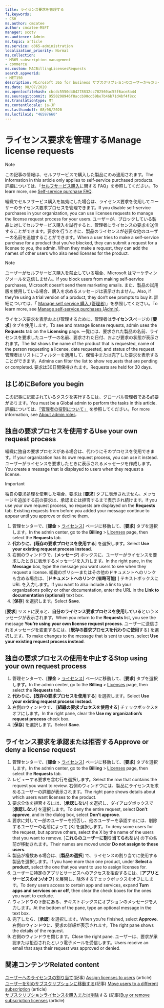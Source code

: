```yaml
---
title: ライセンス要求を管理する
f1.keywords:
- CSH
ms.author: cmcatee
author: cmcatee-MSFT
manager: scotv
ms.audience: Admin
ms.topic: article
ms.service: o365-administration
localization_priority: Normal
ms.collection:
- M365-subscription-management
- commerce
ms.custom: MACBillingLicensesRequests
search.appverid:
- MET150
description: Microsoft 365 for business サブスクリプションのユーザーからのライセンス要求を確認し、承認または拒否する方法について説明します。
ms.date: 08/07/2020
ms.openlocfilehash: cbcdc5550d404278832cc702560ac55f6ace8a44
ms.sourcegitcommit: 9550298946f8accb90cd59be7b46b71d4bf4f8cc
ms.translationtype: MT
ms.contentlocale: ja-JP
ms.lasthandoff: 08/08/2020
ms.locfileid: "46597660"
---
```

# <a name="manage-license-requests"></a><span data-ttu-id="a8887-103">ライセンス要求を管理する</span><span class="sxs-lookup"><span data-stu-id="a8887-103">Manage license requests</span></span>

> [!NOTE]
> <span data-ttu-id="a8887-104">この記事の情報は、セルフサービスで購入した製品にのみ適用されます。</span><span class="sxs-lookup"><span data-stu-id="a8887-104">The information in this article only applies to self-service purchased products.</span></span> <span data-ttu-id="a8887-105">詳細については、「[セルフサービス購入](../subscriptions/self-service-purchase-faq.md)に関する FAQ」を参照してください。</span><span class="sxs-lookup"><span data-stu-id="a8887-105">To learn more, see [Self-service purchase FAQ](../subscriptions/self-service-purchase-faq.md).</span></span>

<span data-ttu-id="a8887-106">組織でセルフサービス購入を無効にした場合は、ライセンス要求を使用してユーザーのライセンス要求プロセスを管理できます。</span><span class="sxs-lookup"><span data-stu-id="a8887-106">If you disable self-service purchases in your organization, you can use licenses requests to manage the license request process for your users.</span></span> <span data-ttu-id="a8887-107">ユーザーが、ブロックしている製品に対してセルフサービス購入を試行すると、管理者にライセンスの要求を送信することができます。要求を行うときに、製品のライセンスが必要な他のユーザーの名前を追加することができます。</span><span class="sxs-lookup"><span data-stu-id="a8887-107">When a user tries to make a self-service purchase for a product that you’ve blocked, they can submit a request for a license to you, the admin. When they make a request, they can add the names of other users who also need licenses for the product.</span></span>

> [!NOTE]
> <span data-ttu-id="a8887-108">ユーザーがセルフサービス購入を禁止している場合、Microsoft はマーケティングメールを送信しません。</span><span class="sxs-lookup"><span data-stu-id="a8887-108">If you block users from making self-service purchases, Microsoft doesn’t send them marketing emails.</span></span> <span data-ttu-id="a8887-109">また、製品の試用版を使用している場合、購入を求めるメッセージは表示されません。</span><span class="sxs-lookup"><span data-stu-id="a8887-109">Also, if they’re using a trial version of a product, they don’t see prompts to buy it.</span></span> <span data-ttu-id="a8887-110">詳細については、「 [Manage self service 購入 (管理者)](../subscriptions/manage-self-service-purchases-admins.md)」を参照してください。</span><span class="sxs-lookup"><span data-stu-id="a8887-110">To learn more, see [Manage self-service purchases (Admin)](../subscriptions/manage-self-service-purchases-admins.md).</span></span>

<span data-ttu-id="a8887-111">ライセンス要求を表示および管理するために、管理者は**ライセンス**ページの [**要求**] タブを使用します。</span><span class="sxs-lookup"><span data-stu-id="a8887-111">To see and manage license requests, admin uses the **Requests** tab on the **Licensing** page.</span></span> <span data-ttu-id="a8887-112">一覧には、要求された製品の名前、ライセンスを要求したユーザーの名前、要求された日付、および要求の状態が表示されます。</span><span class="sxs-lookup"><span data-stu-id="a8887-112">The list shows the name of the product that is requested, name of the person requesting a license, date requested, and status of the request.</span></span> <span data-ttu-id="a8887-113">管理者はリストにフィルターを適用して、保留中または完了した要求を表示することができます。</span><span class="sxs-lookup"><span data-stu-id="a8887-113">Admins can filter the list to show requests that are pending or completed.</span></span> <span data-ttu-id="a8887-114">要求は30日間保持されます。</span><span class="sxs-lookup"><span data-stu-id="a8887-114">Requests are held for 30 days.</span></span>

## <a name="before-you-begin"></a><span data-ttu-id="a8887-115">はじめに</span><span class="sxs-lookup"><span data-stu-id="a8887-115">Before you begin</span></span>

<span data-ttu-id="a8887-116">この記事に記載されているタスクを実行するには、グローバル管理者である必要があります。</span><span class="sxs-lookup"><span data-stu-id="a8887-116">You must be a Global admin to perform the tasks in this article.</span></span> <span data-ttu-id="a8887-117">詳細については、[「管理者の役割について」](../../admin/add-users/about-admin-roles.md) を参照してください。</span><span class="sxs-lookup"><span data-stu-id="a8887-117">For more information, see [About admin roles](../../admin/add-users/about-admin-roles.md).</span></span>

## <a name="use-your-own-request-process"></a><span data-ttu-id="a8887-118">独自の要求プロセスを使用する</span><span class="sxs-lookup"><span data-stu-id="a8887-118">Use your own request process</span></span>

<span data-ttu-id="a8887-119">組織に独自の要求プロセスがある場合は、代わりにそのプロセスを使用できます。</span><span class="sxs-lookup"><span data-stu-id="a8887-119">If your organization has its own request process, you can use it instead.</span></span> <span data-ttu-id="a8887-120">ユーザーがライセンスを要求したときに表示されるメッセージを作成します。</span><span class="sxs-lookup"><span data-stu-id="a8887-120">You create a message that is displayed to users when they request a license.</span></span>

> [!IMPORTANT]
> <span data-ttu-id="a8887-121">独自の要求処理を使用した場合、要求は [**要求**] タブに表示されません。メッセージを追加する前の要求は、承認または拒否するまで表示され続けます。</span><span class="sxs-lookup"><span data-stu-id="a8887-121">If you use your own request process, no requests are displayed on the **Requests** tab. Existing requests from before you added your message continue to appear until you approve or decline them.</span></span>

1. <span data-ttu-id="a8887-122">管理センターで、[**課金**  >  <a href="https://go.microsoft.com/fwlink/p/?linkid=842264" target="_blank">ライセンス</a>] ページに移動して、[**要求**] タブを選択します。</span><span class="sxs-lookup"><span data-stu-id="a8887-122">In the admin center, go to the **Billing** > <a href="https://go.microsoft.com/fwlink/p/?linkid=842264" target="_blank">Licenses</a> page, then select the **Requests** tab.</span></span>
2. <span data-ttu-id="a8887-123">**代わりに、[既存の要求プロセスを使用する**] を選択します。</span><span class="sxs-lookup"><span data-stu-id="a8887-123">Select **Use your existing request process instead**.</span></span>
3. <span data-ttu-id="a8887-124">右側のウィンドウで、[**メッセージ**] ボックスに、ユーザーがライセンスを要求したときに表示するメッセージを入力します。</span><span class="sxs-lookup"><span data-stu-id="a8887-124">In the right pane, in the **Message** box, type the message you want users to see when they request a license.</span></span> <span data-ttu-id="a8887-125">組織のポリシーまたはその他のドキュメントへのリンクも含める場合は、[**ドキュメントへのリンク (省略可能)** ] テキストボックスに URL を入力します。</span><span class="sxs-lookup"><span data-stu-id="a8887-125">If you want to also include a link to your organizations policy or other documentation, enter the URL in the **Link to documentation (optional)** text box.</span></span>
4. <span data-ttu-id="a8887-126">[**保存**] を選択します。</span><span class="sxs-lookup"><span data-stu-id="a8887-126">Select **Save**.</span></span>

<span data-ttu-id="a8887-127">[**要求**] リストに戻ると、**自分のライセンス要求プロセスを使用している**というメッセージが表示されます。</span><span class="sxs-lookup"><span data-stu-id="a8887-127">When you return to the **Requests** list, you see the message **You’re using your own license request process**.</span></span> <span data-ttu-id="a8887-128">ユーザーに送信されるメッセージを変更するには、[**既存の要求プロセスを代わりに使用**する] を選択します。</span><span class="sxs-lookup"><span data-stu-id="a8887-128">To make changes to the message that is sent to users, select **Use your existing request process instead**.</span></span>

## <a name="stop-using-your-own-request-process"></a><span data-ttu-id="a8887-129">独自の要求プロセスの使用を中止する</span><span class="sxs-lookup"><span data-stu-id="a8887-129">Stop using your own request process</span></span>

1. <span data-ttu-id="a8887-130">管理センターで、[**課金**  >  <a href="https://go.microsoft.com/fwlink/p/?linkid=842264" target="_blank">ライセンス</a>] ページに移動して、[**要求**] タブを選択します。</span><span class="sxs-lookup"><span data-stu-id="a8887-130">In the admin center, go to the **Billing** > <a href="https://go.microsoft.com/fwlink/p/?linkid=842264" target="_blank">Licenses</a> page, then select the **Requests** tab.</span></span>
2. <span data-ttu-id="a8887-131">**代わりに、[既存の要求プロセスを使用する**] を選択します。</span><span class="sxs-lookup"><span data-stu-id="a8887-131">Select **Use your existing request process instead**.</span></span>
3. <span data-ttu-id="a8887-132">右側のウィンドウで、 **[組織の要求プロセスを使用する**] チェックボックスをオフにします。</span><span class="sxs-lookup"><span data-stu-id="a8887-132">In the right pane, clear the **Use my organization’s request process** check box.</span></span>
4. <span data-ttu-id="a8887-133">[**保存**] を選択します。</span><span class="sxs-lookup"><span data-stu-id="a8887-133">Select **Save**.</span></span>

## <a name="approve-or-deny-a-license-request"></a><span data-ttu-id="a8887-134">ライセンス要求を承認または拒否する</span><span class="sxs-lookup"><span data-stu-id="a8887-134">Approve or deny a license request</span></span>

1. <span data-ttu-id="a8887-135">管理センターで、[**課金**  >  <a href="https://go.microsoft.com/fwlink/p/?linkid=842264" target="_blank">ライセンス</a>] ページに移動して、[**要求**] タブを選択します。</span><span class="sxs-lookup"><span data-stu-id="a8887-135">In the admin center, go to the **Billing** > <a href="https://go.microsoft.com/fwlink/p/?linkid=842264" target="_blank">Licenses</a> page, then select the **Requests** tab.</span></span>
2. <span data-ttu-id="a8887-136">レビューする要求を含む行を選択します。</span><span class="sxs-lookup"><span data-stu-id="a8887-136">Select the row that contains the request you want to review.</span></span> <span data-ttu-id="a8887-137">右側のウィンドウには、製品にライセンスを求めるユーザーの詳細が表示されます。</span><span class="sxs-lookup"><span data-stu-id="a8887-137">The right pane shows details about which users want licenses to the product.</span></span>
3. <span data-ttu-id="a8887-138">要求全体を拒否するには、[**承認しない**] を選択し、ダイアログボックスで [**承認しない**] を選択します。</span><span class="sxs-lookup"><span data-stu-id="a8887-138">To deny the entire request, select **Don’t approve**, and in the dialog box, select **Don’t approve**.</span></span>
4. <span data-ttu-id="a8887-139">要求に対して一部のユーザーを拒否し、他のユーザーを承認するには、削除するユーザーの名前によって [X] を選択します。</span><span class="sxs-lookup"><span data-stu-id="a8887-139">To deny some users for the request, but approve others, select the X by the name of the users that you want to remove.</span></span> <span data-ttu-id="a8887-140">[**これらのユーザーに割り当てられない**] の下の名前が移動されます。</span><span class="sxs-lookup"><span data-stu-id="a8887-140">Their names are moved under **Do not assign to these users**.</span></span>
5. <span data-ttu-id="a8887-141">製品が複数ある場合は、[**製品の選択**] で、ライセンスの割り当てに使用する製品を選択します。</span><span class="sxs-lookup"><span data-stu-id="a8887-141">If you have more than one product, under **Select a product**, select the one that you want to use to assign licenses for.</span></span>
6. <span data-ttu-id="a8887-142">ユーザーに特定のアプリとサービスへのアクセスを拒否するには、[**アプリとサービスのオン/オフ**] を展開し、除外するチェックボックスをオフにします。</span><span class="sxs-lookup"><span data-stu-id="a8887-142">To deny users access to certain app and services, expand **Turn apps and services on or off**, then clear the check boxes for the ones you want to exclude.</span></span>
7. <span data-ttu-id="a8887-143">ウィンドウの下部にある、テキストボックスにオプションのメッセージを入力します。</span><span class="sxs-lookup"><span data-stu-id="a8887-143">At the bottom of the pane, type an optional message in the text box.</span></span>
8. <span data-ttu-id="a8887-144">完了したら、[**承認**] を選択します。</span><span class="sxs-lookup"><span data-stu-id="a8887-144">When you’re finished, select **Approve**.</span></span> <span data-ttu-id="a8887-145">右側のウィンドウに、要求の詳細が表示されます。</span><span class="sxs-lookup"><span data-stu-id="a8887-145">The right pane shows the details of the request.</span></span>
9. <span data-ttu-id="a8887-146">右側のウィンドウを閉じます。</span><span class="sxs-lookup"><span data-stu-id="a8887-146">Close the right pane.</span></span>
    <span data-ttu-id="a8887-147">ユーザーは、要求が承認または拒否されたという電子メールを受信します。</span><span class="sxs-lookup"><span data-stu-id="a8887-147">Users receive an email that says their request was approved or denied.</span></span>

## <a name="related-content"></a><span data-ttu-id="a8887-148">関連コンテンツ</span><span class="sxs-lookup"><span data-stu-id="a8887-148">Related content</span></span>

<span data-ttu-id="a8887-149">[ユーザーへのライセンスの割り当て](../../admin/manage/assign-licenses-to-users.md)(記事) </span><span class="sxs-lookup"><span data-stu-id="a8887-149">[Assign licenses to users](../../admin/manage/assign-licenses-to-users.md) (article)</span></span>\
<span data-ttu-id="a8887-150">[ユーザーを別のサブスクリプションに移動する](../subscriptions/move-users-different-subscription.md)(記事) </span><span class="sxs-lookup"><span data-stu-id="a8887-150">[Move users to a different subscription](../subscriptions/move-users-different-subscription.md) (article)</span></span>\
<span data-ttu-id="a8887-151">[サブスクリプションライセンスを購入または削除](buy-licenses.md)する (記事)</span><span class="sxs-lookup"><span data-stu-id="a8887-151">[Buy or remove subscription licenses](buy-licenses.md) (article)</span></span>